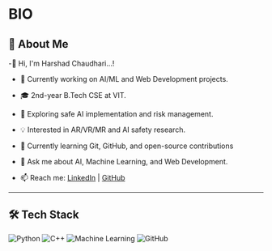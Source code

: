 # BIO

## 🚀 About Me
-👋 Hi, I'm Harshad Chaudhari...!
- 🔭 Currently working on AI/ML and Web Development projects.
- 🎓 2nd-year B.Tech CSE at VIT.
- 🌱 Exploring safe AI implementation and risk management.
- 💡 Interested in AR/VR/MR and AI safety research.
- 🌱 Currently learning Git, GitHub, and open-source contributions
- 💬 Ask me about AI, Machine Learning, and Web Development.


- 📫 Reach me: [LinkedIn](https://www.linkedin.com/in/harshad05/) | [GitHub](https://github.com/Harshadc5)  


---
## 🛠️ Tech Stack
![Python](https://img.shields.io/badge/Python-3776AB?style=for-the-badge&logo=python&logoColor=white)
![C++](https://img.shields.io/badge/C++-00599C?style=for-the-badge&logo=cplusplus&logoColor=white)
![Machine Learning](https://img.shields.io/badge/Machine_Learning-F7DF1E?style=for-the-badge&logo=tensorflow&logoColor=black)
![GitHub](https://img.shields.io/badge/GitHub-181717?style=for-the-badge&logo=github)

